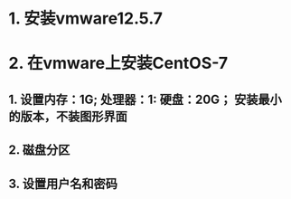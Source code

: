 # 1. 安装vmware12.5.7
# 2. 在vmware上安装CentOS-7
## 1. 设置内存：1G; 处理器：1: 硬盘：20G； 安装最小的版本，不装图形界面
## 2. 磁盘分区
## 3. 设置用户名和密码
